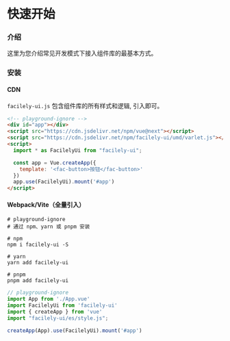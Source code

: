 # 快速开始

### 介绍

这里为您介绍常见开发模式下接入组件库的最基本方式。

### 安装

#### CDN
`facilely-ui.js` 包含组件库的所有样式和逻辑, 引入即可。

```html
<!-- playground-ignore -->
<div id="app"></div>
<script src="https://cdn.jsdelivr.net/npm/vue@next"></script>
<script src="https://cdn.jsdelivr.net/npm/facilely-ui/umd/varlet.js"></script>
<script>
  import * as FacilelyUi from "facilely-ui";

  const app = Vue.createApp({
    template: '<fac-button>按钮</fac-button>'
  })
  app.use(FacilelyUi).mount('#app')
</script>
```

#### Webpack/Vite（全量引入）

```shell
# playground-ignore
# 通过 npm、yarn 或 pnpm 安装

# npm
npm i facilely-ui -S

# yarn
yarn add facilely-ui

# pnpm
pnpm add facilely-ui
```

```js
// playground-ignore
import App from './App.vue'
import FacilelyUi from 'facilely-ui'
import { createApp } from 'vue'
import "facilely-ui/es/style.js";

createApp(App).use(FacilelyUi).mount('#app')
```


